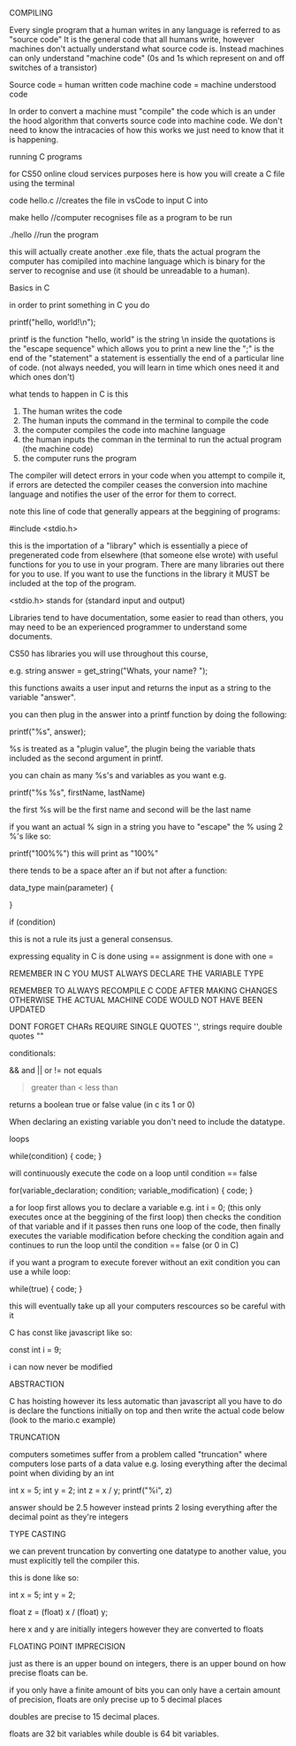 COMPILING

Every single program that a human writes in any language is referred to as "source code"
It is the general code that all humans write, however machines don't actually understand what source code is.
Instead machines can only understand "machine code" (0s and 1s which represent on and off switches of a transistor)

Source code = human written code
machine code = machine understood code

In order to convert a machine must "compile" the code which is an under the hood algorithm that converts source code into machine code. We don't need to know the intracacies of how this works we just need to know that it is happening.


running C programs

for CS50 online cloud services purposes here is how you will create a C file using the terminal

code hello.c
 //creates the file in vsCode to input C into

make hello
//computer recognises file as a program to be run

./hello
//run the program

this will actually create another .exe file, thats the actual program the computer has comipiled into machine language which is binary for the server to recognise and use (it should be unreadable to a human).

Basics in C

in order to print something in C you do

printf("hello, world!\n");

printf is the function
"hello, world" is the string
\n inside the quotations is the "escape sequence" which allows you to print a new line
the ";" is the end of the "statement" a statement is essentially the end of a particular line of code. (not always needed, you will learn in time which ones need it and which ones don't)


what tends to happen in C is this

1. The human writes the code
2. The human inputs the command in the terminal to compile the code
3. the computer compiles the code into machine language
4. the human inputs the comman in the terminal to run the actual program (the machine code)
5. the computer runs the program

The compiler will detect errors in your code when you attempt to compile it, if errors are detected 
the compiler ceases the conversion into machine language and notifies the user of the error for them to correct.


note this line of code that generally appears at the beggining of programs:

#include <stdio.h>

this is the importation of a "library" which is essentially a piece of pregenerated code from 
elsewhere (that someone else wrote) with useful functions for you to use in your program. 
There are many libraries out there for you to use.
If you want to use the functions in the library it MUST be included at the top of the program.

<stdio.h> stands for (standard input and output)

Libraries tend to have documentation, some easier to read than others, you may need to be an experienced programmer to understand some documents.

CS50 has libraries you will use throughout this course,

e.g.
string answer = get_string("Whats, your name? ");

this functions awaits a user input and returns the input as a string to the variable "answer".

you can then plug in the answer into a printf function by doing the following:

printf("%s", answer);

%s is treated as a "plugin value", the plugin being the variable thats included as the second argument in printf.

you can chain as many %s's and variables as you want e.g.

printf("%s %s", firstName, lastName)

the first %s will be the first name and second will be the last name

if you want an actual % sign in a string you have to "escape" the % using 2 %'s like so: 

printf("100%%") this will print as "100%"

there tends to be a space after an if but not after a function:

data_type main(parameter)
{

}

if (condition)

this is not a rule its just a general consensus.

expressing equality in C is done using ==
assignment is done with one =

REMEMBER IN C YOU MUST ALWAYS DECLARE THE VARIABLE TYPE

REMEMBER TO ALWAYS RECOMPILE C CODE AFTER MAKING CHANGES OTHERWISE THE ACTUAL MACHINE CODE WOULD NOT HAVE BEEN UPDATED 

DONT FORGET CHARs REQUIRE SINGLE QUOTES '', strings require double quotes ""

conditionals:

&& and
|| or
!= not equals
>greater than
< less than

returns a boolean true or false value (in c its 1 or 0)


When declaring an existing variable you don't need to include the datatype.

loops

while(condition)
{
    code;
}

will continuously execute the code on a loop until
condition == false

for(variable_declaration; condition; variable_modification)
{
    code;
}

a for loop first allows you to declare a variable e.g. int i = 0; (this only executes once at the beggining of the first loop)
then checks the condition of that variable and if it passes then runs one loop of the code, 
then finally executes the variable modification before checking the condition again and continues to run
the loop until the condition == false (or 0 in C)


if you want a program to execute forever without an exit condition you can use a while loop:

while(true)
{
    code;
}

this will eventually take up all your computers rescources so be careful with it

C has const like javascript like so:

const int i = 9;

i can now never be modified


ABSTRACTION

C has hoisting however its less automatic than javascript all you have to do is declare the functions initially on top and then 
write the actual code below (look to the mario.c example)

TRUNCATION

computers sometimes suffer from a problem called "truncation" where computers lose parts of a data value
e.g. losing everything after the decimal point when dividing by an int

int x = 5;
int y = 2;
int z = x / y;
printf("%i", z)

answer should be 2.5 however instead prints 2 losing everything after the decimal point as they're integers

TYPE CASTING

we can prevent truncation by converting one datatype to another value, you must explicitly tell the compiler this.

this is done like so:

int x = 5;
int y = 2;

float z = (float) x / (float) y;

here x and y are initially integers however they
are converted to floats


FLOATING POINT IMPRECISION

just as there is an upper bound on integers, there is an upper bound on how precise floats can be.

if you only have a finite amount of bits you can only have a certain amount of precision, floats are only precise up to 5 decimal places

doubles are precise to 15 decimal places.

floats are 32 bit variables while double is 64 bit variables.